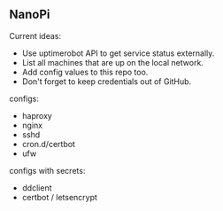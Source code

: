 ## NanoPi

Current ideas:
* Use uptimerobot API to get service status externally.
* List all machines that are up on the local network.
* Add config values to this repo too.
* Don't forget to keep credentials out of GitHub.

configs:
* haproxy
* nginx
* sshd
* cron.d/certbot
* ufw

configs with secrets:
* ddclient
* certbot / letsencrypt